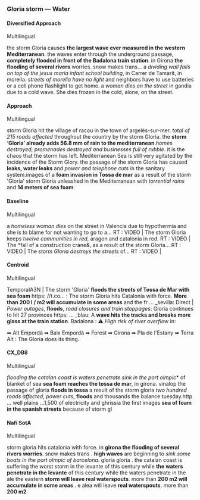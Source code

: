 ### Gloria storm — Water


#### Diversified Approach

Multilingual

the storm Gloria causes **the largest wave ever measured in the western Mediterranean**. the waves enter through the underground passage, **completely flooded in front of the Badalona train station**. in Girona **the flooding of several rivers** worries. snow makes trans...
a *dividing wall falls on top of the jesus maria infant school building*, in Carrer de Tamarit, in morella. *streets of morella have no light* and neighbors have to use batteries or a cell phone flashlight to get home. a *woman dies on the street* in gandia due to a cold wave. She dies frozen in the cold, alone, on the street.


#### Approach

Multilingual

storm Gloria hit the village of racou in the town of argelès-sur-mer. *total of 215 roads affected* throughout the country by the storm Gloria. the **storm ‘Gloria’ already adds 56.8 mm of rain to the mediterranean**.*homes destroyed, promenades destroyed and businesses full of rubble*. it is the chaos that the storm has left. Mediterranean Sea is still very agitated by the incidence of the Storm Glory. the passage of the storm Gloria has caused **leaks, water leaks** and *power and telephone cuts* in the sanitary system.images of a **foam invasion in Tossa de mar** as a result of the storm 'Gloria' storm Gloria unleashed in the Mediterranean with *torrential rains* and **14 meters of sea foam**.


#### Baseline

Multilingual

a *homeless woman dies* on the street in Valencia due to hypothermia and she is to blame for not wanting to go to a... RT : VIDEO | The storm Gloria keeps *twelve communities in red*, aragon and catalonia in red. RT : VIDEO | The *fall of a construction crane&, as a result of the storm Gloria... RT : VIDEO | The *storm Gloria destroys the streets* of... RT : VIDEO |


#### Centroid

Multilingual

TemporalA3N | The storm 'Gloria' **floods the streets of Tossa de Mar with sea foam**  https: //t.co…  : The storm Gloria hits Catalonia with force.
**More than 200 l / m2 will accumulate in some areas** and the fr ...  _sevilla: Direct | *Power outages*, **floods**, *road closures and train stoppages*: Gloria continues to hit 27 provinces https: ...  _blau: A **wave hits the tracks and breaks more glass at the train station**.
Badalona   : ⚠ *High risk of river overflow* in:

➡ Alt Empordà
➡ Baix Empordà
➡ Forest
➡ Girona
➡ Pla de l'Estany
➡ Terra Alt  : The Gloria does its thing.


#### CX\_DB8

Multilingual

**flooding the catalan coast* is waters penetrate sink in the port olmpic** of blanket of sea **sea foam reaches the tossa de mar**, in girona. vinalop the passage of gloria **floods in tossa** a result of the storm gloria *two hundred roads affected*, *power cuts*, **floods** and thousands the balance tuesday.http ... well plains ...1,500 of electricity and ghrissia the first images **sea of foam in the spanish streets** because of storm gl


#### Nafi SotA

Multilingual

storm gloria hits catalonia with force. in **girona the flooding of several rivers worries**. snow makes trans .
**high waves** are beginning to *sink some boats in the port olmpic of barcelona*. gloria gloria .
the catalan coast is suffering the worst storm in the levante of this century while **the waters penetrate in the levante** of this century while the waters penetrate in the
ale the eastern **storm will leave real waterspouts**. more than **200 m2 will accumulate in some areas** .
e alea will leave **real waterspouts**. more than **200 m2**
